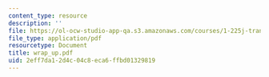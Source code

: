 ```yaml
---
content_type: resource
description: ''
file: https://ol-ocw-studio-app-qa.s3.amazonaws.com/courses/1-225j-transportation-flow-systems-fall-2002/2eff7da12d4c04c8eca6ffbd01329819_wrap_up.pdf
file_type: application/pdf
resourcetype: Document
title: wrap_up.pdf
uid: 2eff7da1-2d4c-04c8-eca6-ffbd01329819
---
```

